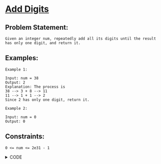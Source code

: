 # [Add Digits](https://leetcode.com/problems/add-digits/)

## Problem Statement:

```
Given an integer num, repeatedly add all its digits until the result has only one digit, and return it.
```

## Examples:

```
Example 1:

Input: num = 38
Output: 2
Explanation: The process is
38 --> 3 + 8 --> 11
11 --> 1 + 1 --> 2 
Since 2 has only one digit, return it.

Example 2:

Input: num = 0
Output: 0
```

## Constraints:

```
0 <= num <= 2e31 - 1
```


<details>
  <summary> CODE </summary>
  
  ```cpp

// straight forward approach keep on finding the sum of digits of the number
// unless the number is single digit

class Solution {
public:
    
    int fun(int n) {
        int q = n;
        int sum = 0;
        while(q) {
            sum += (q % 10);;
            q /= 10;
        }
        if(sum == n) return sum;
        
        return fun(sum);
    }
    
    int addDigits(int num) {
        
        int ans = fun(num);
        return ans;
    }
};
  
  ```
  
</details>